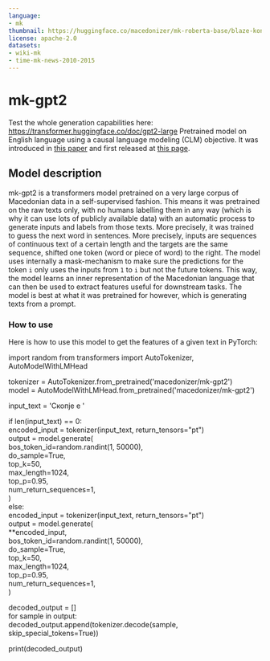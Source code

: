 ```yaml
---
language:
- mk
thumbnail: https://huggingface.co/macedonizer/mk-roberta-base/blaze-koneski.jpg
license: apache-2.0
datasets:
- wiki-mk
- time-mk-news-2010-2015
---
```


# mk-gpt2
Test the whole generation capabilities here: https://transformer.huggingface.co/doc/gpt2-large
Pretrained model on English language using a causal language modeling (CLM) objective. It was introduced in
[this paper](https://d4mucfpksywv.cloudfront.net/better-language-models/language_models_are_unsupervised_multitask_learners.pdf)
and first released at [this page](https://openai.com/blog/better-language-models/).

## Model description
mk-gpt2 is a transformers model pretrained on a very large corpus of Macedonian data in a self-supervised fashion. This
means it was pretrained on the raw texts only, with no humans labelling them in any way (which is why it can use lots
of publicly available data) with an automatic process to generate inputs and labels from those texts. More precisely,
it was trained to guess the next word in sentences.
More precisely, inputs are sequences of continuous text of a certain length and the targets are the same sequence,
shifted one token (word or piece of word) to the right. The model uses internally a mask-mechanism to make sure the
predictions for the token `i` only uses the inputs from `1` to `i` but not the future tokens.
This way, the model learns an inner representation of the Macedonian language that can then be used to extract features
useful for downstream tasks. The model is best at what it was pretrained for however, which is generating texts from a
prompt.

### How to use
Here is how to use this model to get the features of a given text in PyTorch:

import random
from transformers import AutoTokenizer, AutoModelWithLMHead

tokenizer = AutoTokenizer.from_pretrained('macedonizer/mk-gpt2') \
model = AutoModelWithLMHead.from_pretrained('macedonizer/mk-gpt2')

input_text = 'Скопје е '

if len(input_text) == 0: \
    encoded_input = tokenizer(input_text, return_tensors="pt") \
    output = model.generate( \
        bos_token_id=random.randint(1, 50000), \
        do_sample=True, \
        top_k=50, \
        max_length=1024, \
        top_p=0.95, \
        num_return_sequences=1, \
    ) \
else: \
    encoded_input = tokenizer(input_text, return_tensors="pt") \
    output = model.generate( \
        **encoded_input, \
        bos_token_id=random.randint(1, 50000), \
        do_sample=True, \
        top_k=50, \
        max_length=1024, \
        top_p=0.95, \
        num_return_sequences=1, \
    )

decoded_output = [] \
for sample in output: \
    decoded_output.append(tokenizer.decode(sample, skip_special_tokens=True))

print(decoded_output)